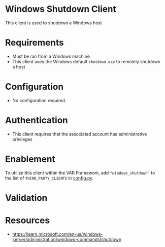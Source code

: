 # Windows Shutdown Client
This client is used to shutdown a Windows host  

# Requirements
- Must be ran from a Windows machine
- This client uses the Windows default `shutdown.exe` to remotely shutdown a host


# Configuration
- No configuration required.


# Authentication
- This client requires that the associated account has administrative privileges


# Enablement
To utilize this client within the VAR Framework, add `"windows_shutdown"` to the list of `THIRD_PARTY_CLIENTS` in [config.py](../../config.py).


# Validation


# Resources
- https://learn.microsoft.com/en-us/windows-server/administration/windows-commands/shutdown
